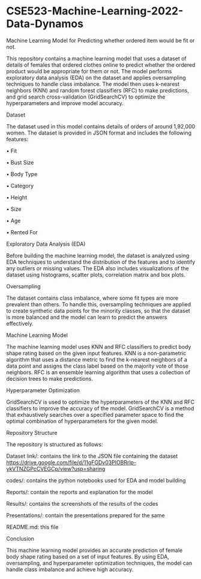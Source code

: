 # CSE523-Machine-Learning-2022-Data-Dynamos

Machine Learning Model for Predicting whether ordered item would be fit or not.

This repository contains a machine learning model that uses a dataset of details of females that ordered clothes online  to predict whether the ordered product would be appropriate for them or not. The model performs exploratory data analysis (EDA) on the dataset and applies oversampling techniques to handle class imbalance. The model then uses k-nearest neighbors (KNN) and random forest classifiers (RFC) to make predictions, and grid search cross-validation (GridSearchCV) to optimize the hyperparameters and improve model accuracy.

Dataset

The dataset used in this model contains details of orders of around 1,92,000 women. The dataset is provided in JSON format and includes the following  features:

•	Fit

• Bust Size

• Body Type

• Category

• Height 

• Size 

• Age

• Rented For


Exploratory Data Analysis (EDA)

Before building the machine learning model, the dataset is analyzed using EDA techniques to understand the distribution of the features and to identify any outliers or missing values. The EDA also includes visualizations of the dataset using histograms, scatter plots, correlation matrix and box plots.

Oversampling

The dataset contains class imbalance, where some fit types are more prevalent than others. To handle this, oversampling techniques are applied to create synthetic data points for the minority classes, so that the dataset is more balanced and the model can learn to predict the answers effectively.

Machine Learning Model

The machine learning model uses KNN and RFC classifiers to predict body shape rating based on the given input features. KNN is a non-parametric algorithm that uses a distance metric to find the k-nearest neighbors of a data point and assigns the class label based on the majority vote of those neighbors. RFC is an ensemble learning algorithm that uses a collection of decision trees to make predictions.

Hyperparameter Optimization

GridSearchCV is used to optimize the hyperparameters of the KNN and RFC classifiers to improve the accuracy of the model. GridSearchCV is a method that exhaustively searches over a specified parameter space to find the optimal combination of hyperparameters for the given model.

Repository Structure

The repository is structured as follows:

Dataset link/: contains the link to the JSON file containing the dataset
              https://drive.google.com/file/d/11gFGDv03PIOBRrlp-ykVTNZGPcCVEGCp/view?usp=sharing
              
codes/: contains the python notebooks  used for EDA and model building

Reports/: contain the reports and explanation for the model

Results/: contains the screenshots of the results of the codes

Presentations/: contain the presentations prepared for the same

README.md: this file

Conclusion

This machine learning model provides an accurate prediction of female body shape rating based on a set of input features. By using EDA, oversampling, and hyperparameter optimization techniques, the model can handle class imbalance and achieve high accuracy.

